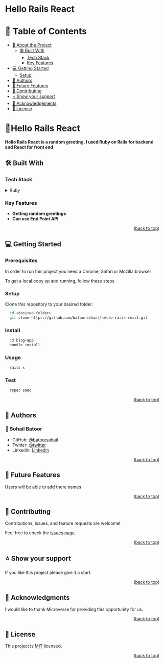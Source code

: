 <a name="readme-top"></a>

# Hello Rails React

# 📗 Table of Contents

- [📖 About the Project](#about-project)
  - [🛠 Built With](#built-with)
    - [Tech Stack](#tech-stack)
    - [Key Features](#key-features)
- [💻 Getting Started ](#-getting-started-)
  - [Setup](#setup)
- [👥 Authors](#authors)
- [🔭 Future Features ](#-future-features-)
- [🤝 Contributing](#contributing)
- [⭐️ Show your support](#support)
- [🙏 Acknowledgements](#acknowledgements)
- [📝 License](#license)

<!-- PROJECT DESCRIPTION -->

# 📖Hello Rails React <a name="about-project"></a>

**Hello Rails React is a random greeting. I used Ruby on Rails for backend and React for front end**

## 🛠 Built With <a name="built-with"></a>

### Tech Stack <a name="tech-stack"></a>

<details>
<summary>Ruby</summary>
  <ul>
    <li><a href="#">Ruby on Rails</a></li>
  </ul>
<summary>JavaScript</summary>
  <ul>
    <li><a href="#">React</a></li>
  </ul>
</details>

<!-- Features -->

### Key Features <a name="key-features"></a>

- **Getting random greetings**
- **Can use End Point API**

<p align="right">(<a href="#readme-top">back to top</a>)</p>

<!-- GETTING STARTED -->

## 💻 Getting Started <a name="getting-started"></a>

### Prerequisites <a name="prerequisites"></a>

In order to run this project you need a Chrome, Safari or Mozilla browser

To get a local copy up and running, follow these steps.

### Setup

Clone this repository to your desired folder:

```sh
  cd <desired-folder>
  git clone https://github.com/batoorsohail/hello-rails-react.git
```

### Install <a name="install"></a>

```sh
  cd blog-app
  bundle install
```

### Usage <a name="usage"></a>

```sh
  rails s
```

### Test <a name="test"></a>

```sh
  rspec spec
```

<p align="right">(<a href="#readme-top">back to top</a>)</p>

<!-- AUTHORS -->

## 👥 Authors <a name="authors"></a>

### 👤 **Sohail Batoor**

- GitHub: [@batoorsohail](https://github.com/batoorsohail)
- Twitter: [@twitter](https://twitter.com/sohailBatoor)
- LinkedIn: [LinkedIn](https://www.linkedin.com/in/sohail-batoor-52429b230/)

<p align="right">(<a href="#readme-top">back to top</a>)</p>

## 🔭 Future Features <a name="future-features"></a>

Users will be able to add there names

<p align="right">(<a href="#readme-top">back to top</a>)</p>

<!-- CONTRIBUTING -->

## 🤝 Contributing <a name="contributing"></a>

Contributions, issues, and feature requests are welcome!

Feel free to check the [issues page](../../issues/).

<p align="right">(<a href="#readme-top">back to top</a>)</p>

<!-- SUPPORT -->

## ⭐️ Show your support <a name="support"></a>

If you like this project please give it a start.

<p align="right">(<a href="#readme-top">back to top</a>)</p>

<!-- ACKNOWLEDGEMENTS -->

## 🙏 Acknowledgments <a name="acknowledgements"></a>

I would like to thank Microverse for providing this opportunity for us.

<p align="right">(<a href="#readme-top">back to top</a>)</p>

<!-- LICENSE -->

## 📝 License <a name="license"></a>

This project is [MIT](./LICENSE) licensed.

<p align="right">(<a href="#readme-top">back to top</a>)</p>
